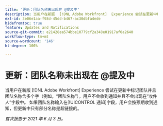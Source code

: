 ```yaml
---
title: '更新：团队名称未出现在 @提及中'
description: 当用户在新版  [!DNL Adobe Workfront]  Experience 尝试在更新中标记团队并且团队名称含多个字（例如，“团队名称”），用户不会收到通知并且不会出现在“收件人”字段中。 如果团队名称输入在[!UICONTROL 通知]字段，用户会按预期收到通知，但更新中只有部分名称是超链接的。
exl-id: 3e06e1aa-f98d-45dd-b467-ac30dbfa4ede
hidefromtoc: true
feature: Updates and Notifications
source-git-commit: e21428ea574bbe10779cf2a348e01917af0a2640
workflow-type: tm+mt
source-wordcount: '146'
ht-degree: 100%

---
```


# 更新：团队名称未出现在 @提及中

<!--Valid issue, won't fix-->

当用户在新版 [!DNL Adobe Workfront] Experience 尝试在更新中标记团队并且团队名称含多个字（例如，“团队名称”），用户不会收到通知并且不会出现在“收件人”字段中。 如果团队名称输入在[!UICONTROL 通知]字段，用户会按预期收到通知，但更新中只有部分名称是超链接的。

_首次报告于 2021 年 6 月 3 日。_
